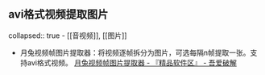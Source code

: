 ## avi格式视频提取图片
collapsed:: true
	- [[音视频]], [[图片]]
- 月兔视频帧图片提取器：将视频逐帧拆分为图片，可选每隔n帧提取一张。支持avi格式视频。 [月兔视频帧图片提取器 - 『精品软件区』 - 吾爱破解](https://www.52pojie.cn/thread-1626206-1-1.html)
